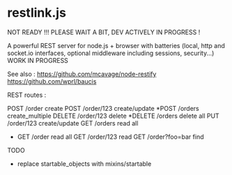 restlink.js
===========

NOT READY !!! PLEASE WAIT A BIT, DEV ACTIVELY IN PROGRESS !

A powerful REST server for node.js + browser with batteries (local, http and socket.io interfaces, optional middleware including sessions, security...) WORK IN PROGRESS

See also :
https://github.com/mcavage/node-restify
https://github.com/wprl/baucis

REST routes :

POST /order                    create
POST /order/123                create/update
*POST /orders                  create_multiple
DELETE /order/123              delete
*DELETE /orders                delete all
PUT /order/123                 create/update
GET /orders                    read all
* GET /order                     read all
GET /order/123                 read
GET /order?foo=bar             find



TODO
- replace startable_objects with mixins/startable
